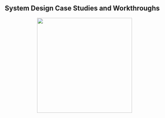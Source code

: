 ## System Design Case Studies and Workthroughs 

<div id="header" align="center">
  <img src="https://media.giphy.com/media/v1.Y2lkPTc5MGI3NjExbWp5dGFvMXZqbzJuaTR2eGs5dXQ0d3g1aTI1OTl2OG12Y2U4bDBseiZlcD12MV9pbnRlcm5hbF9naWZfYnlfaWQmY3Q9Zw/y0XAoHQPmv4CQ/giphy.gif" width = "300"/>
</div>

